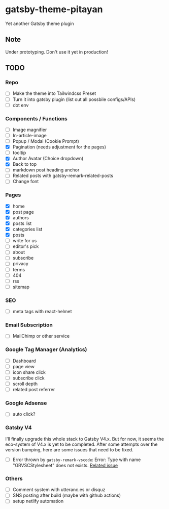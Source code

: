 # gatsby-theme-pitayan

Yet another Gatsby theme plugin

## Note

Under prototyping. Don't use it yet in production!

## TODO

### Repo

- [ ] Make the theme into Tailwindcss Preset
- [ ] Turn it into gatsby plugin (list out all possbile configs/APIs)
- [ ] dot env

### Components / Functions

- [ ] Image magnifier
- [ ] In-article-image
- [ ] Popup / Modal (Cookie Prompt)
- [x] Pagination (needs adjustment for the pages)
- [ ] tooltip
- [x] Author Avatar (Choice dropdown)
- [x] Back to top
- [ ] markdown post heading anchor
- [ ] Related posts with gatsby-remark-related-posts
- [ ] Change font

### Pages

- [x] home
- [x] post page
- [x] authors
- [x] posts list
- [x] categories list
- [x] posts
- [ ] write for us
- [ ] editor's pick
- [ ] about
- [ ] subscribe
- [ ] privacy
- [ ] terms
- [ ] 404
- [ ] rss
- [ ] sitemap

### SEO

- [ ] meta tags with react-helmet

### Email Subscription

- [ ] MailChimp or other service

### Google Tag Manager (Analytics)

- [ ] Dashboard
- [ ] page view
- [ ] icon share click
- [ ] subscribe click
- [ ] scroll depth
- [ ] related post referrer

### Google Adsense

- [ ] auto click?

### Gatsby V4

I'll finally upgrade this whole stack to Gatsby V4.x. But for now, it seems the eco-system of V4.x is yet to be completed.
After some attempts over the version bumping, here are some issues that need to be fixed.

- [ ] Error thrown by `gatsby-remark-vscode`: Error: Type with name "GRVSCStylesheet" does not exists. [Related issue](https://github.com/andrewbranch/gatsby-remark-vscode/issues/174)

### Others

- [ ] Comment system with utteranc.es or disquz
- [ ] SNS posting after build (maybe with github actions)
- [ ] setup netlify automation
